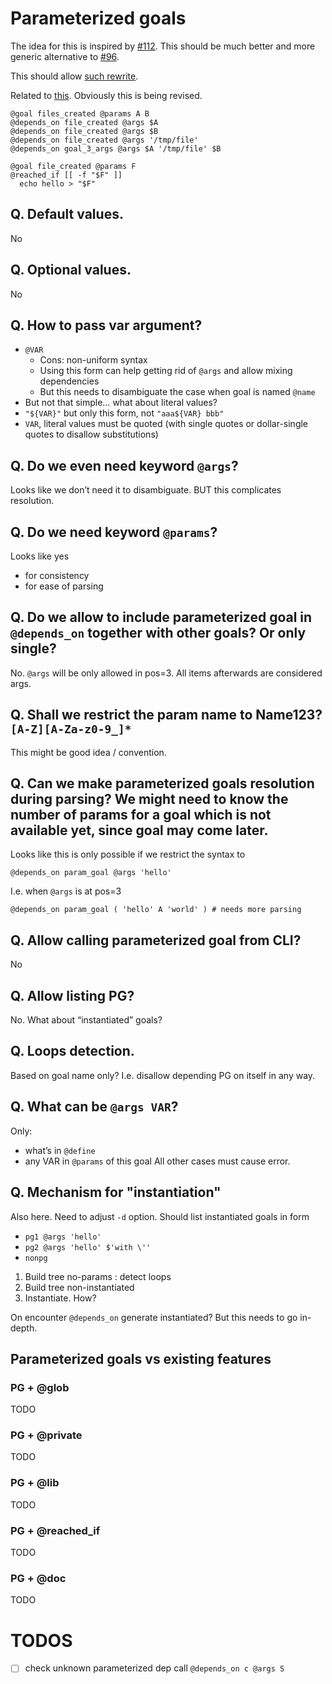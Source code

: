 # Parameterized goals
The idea for this is inspired by [#112](https://github.com/xonixx/makesure/issues/112).
This should be much better and more generic alternative to [#96](https://github.com/xonixx/makesure/issues/96).

This should allow [such rewrite](https://github.com/xonixx/awk_lab/compare/e64437d6199be84bac56bba4d1cfa38ab2f1f5e5...82d272cd0bf01b83f05febe67115c1f59db9b11d#diff-e5d5b21574eca8bd63d8039819c4da3ff78b4c3a2e0a83bc7d406679c5c4f9bf).

Related to [this](https://github.com/xonixx/makesure#omitted-features). Obviously this is being revised.
```shell
@goal files_created @params A B
@depends_on file_created @args $A
@depends_on file_created @args $B
@depends_on file_created @args '/tmp/file'
@depends_on goal_3_args @args $A '/tmp/file' $B

@goal file_created @params F
@reached_if [[ -f "$F" ]]
  echo hello > "$F"
```

## Q. Default values.
No

## Q. Optional values.
No

## Q. How to pass var argument?
- `@VAR`
  - Cons: non-uniform syntax
  - Using this form can help getting rid of `@args` and allow mixing dependencies
  - But this needs to disambiguate the case when goal is named `@name`
- But not that simple… what about literal values?
- `"${VAR}"` but only this form, not `"aaa${VAR} bbb"`
- `VAR`, literal values must be quoted (with single quotes or dollar-single quotes to disallow substitutions)

## Q. Do we even need keyword `@args`?
Looks like we don’t need it to disambiguate. BUT this complicates resolution.

## Q. Do we need keyword `@params`?
Looks like yes
- for consistency
- for ease of parsing

## Q. Do we allow to include parameterized goal in `@depends_on` together with other goals? Or only single?

No. `@args` will be only allowed in pos=3. All items afterwards are considered args.

## Q. Shall we restrict the param name to Name123? `[A-Z][A-Za-z0-9_]*`

This might be good idea / convention.

## Q. Can we make parameterized goals resolution during parsing? We might need to know the number of params for a goal which is not available yet, since goal may come later.

Looks like this is only possible if we restrict the syntax to
```shell
@depends_on param_goal @args 'hello'
```
I.e. when `@args` is at pos=3
```shell
@depends_on param_goal ( 'hello' A 'world' ) # needs more parsing
```
## Q. Allow calling parameterized goal from CLI?

No

## Q. Allow listing PG?
No.
What about “instantiated” goals?

## Q. Loops detection.
Based on goal name only? I.e. disallow depending PG on itself in any way.

## Q. What can be `@args VAR`?
Only:
- what’s in `@define`
- any VAR in `@params` of this goal
  All other cases must cause error.

## Q. Mechanism for "instantiation"

Also here. Need to adjust `-d` option. Should list instantiated goals in form

- `pg1 @args 'hello'`
- `pg2 @args 'hello' $'with \''`
- `nonpg`

1. Build tree no-params : detect loops
2. Build tree non-instantiated
3. Instantiate. How?

On encounter `@depends_on` generate instantiated? But this needs to go in-depth.

## Parameterized goals vs existing features

### PG + @glob
TODO
### PG + @private
TODO
### PG + @lib
TODO
### PG + @reached_if
TODO
### PG + @doc
TODO

# TODOS
- [ ] check unknown parameterized dep call `@depends_on c @args S`
